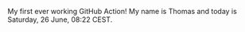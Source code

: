 My first ever working GitHub Action!
My name is Thomas and today is Saturday, 26 June, 08:22 CEST. 
